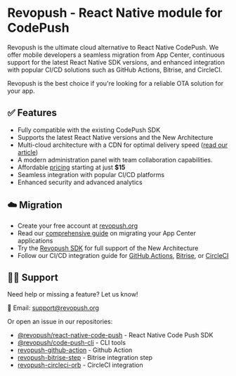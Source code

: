 # Revopush - React Native module for CodePush

Revopush is the ultimate cloud alternative to React Native CodePush. We offer mobile developers a seamless migration from App Center, continuous support for the latest React Native SDK versions, and enhanced integration with popular CI/CD solutions such as GitHub Actions, Bitrise, and CircleCI.

Revopush is the best choice if you're looking for a reliable OTA solution for your app.


## ✅ Features

- Fully compatible with the existing CodePush SDK
- Supports the latest React Native versions and the New Architecture
- Multi-cloud architecture with a CDN for optimal delivery speed ([read our article](https://revopush.org/revopush-speeds-up-react-native-ota))
- A modern administration panel with team collaboration capabilities.
- Affordable [pricing](https://revopush.org/pricing) starting at just **$15**
- Seamless integration with popular CI/CD platforms
- Enhanced security and advanced analytics

## ☁️ Migration 

- Create your free account at [revopush.org](https://app.revopush.org/register)
- Read our [comprehensive guide](https://revopush.org/full-migration-guide-from-appcenter-codepush-to-revopush) on migrating your App Center applications
- Try the [Revopush SDK](https://github.com/revopush/react-native-code-push) for full support of the New Architecture
- Follow our CI/CD integration guide for [GitHub Actions](https://revopush.org/ci-cd-automation-with-codepush-and-github-actions), [Bitrise](https://revopush.org/ci-cd-automation-with-bitrise-codepush), or [CircleCI](https://revopush.org/ci-cd-automation-with-circleci-codepush)

## 👩‍💻 Support 

Need help or missing a feature? Let us know!

📧 Email: support@revopush.org

Or open an issue in our repositories:

- [@revopush/react-native-code-push](https://github.com/revopush/react-native-code-push) - React Native Code Push SDK
- [@revopush/code-push-cli](https://github.com/revopush/code-push-cli) - CLI tools
- [revopush-github-action](https://github.com/revopush/revopush-github-action) - Github Action
- [revopush-bitrise-step](https://github.com/revopush/revopush-bitrise-step) - Bitrise integration step
- [revopush-circleci-orb](https://github.com/revopush/revopush-circleci-orb) - CircleCI integration



